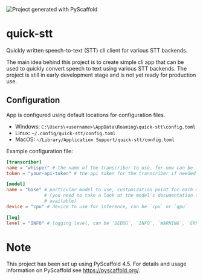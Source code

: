![Project generated with PyScaffold](https://img.shields.io/badge/-PyScaffold-005CA0?logo=pyscaffold)

# quick-stt

Quickly written speech-to-text (STT) cli client for various STT backends.

The main idea behind this project is to create simple cli app that can be used
to quickly convert speech to text using various STT backends. The project is
still in early development stage and is not yet ready for production use.

## Configuration

App is configured using default locations for configuration files.

- Windows: `C:\Users\<username>\AppData\Roaming\quick-stt\config.toml`
- Linux: `~/.config/quick-stt/config.toml`
- MacOS: `~/Library/Application Support/quick-stt/config.toml`

Example configuration file:

```toml
[transcriber]
name = "whisper" # the name of the transcriber to use, for now can be `whisper` or `assemblyai`
token = "your-api-token" # the api token for the transcriber if needed

[model]
name = "base" # particular model to use, customization point for each model
              # (you need to take a look at the model's documentation to see what models are
              # available)
device = "cpu" # device to use for inference, can be `cpu` or `gpu`

[log]
level = "INFO" # logging level, can be `DEBUG`, `INFO`, `WARNING`, `ERROR`, `CRITICAL`
```

# Note

This project has been set up using PyScaffold 4.5. For details and usage
information on PyScaffold see https://pyscaffold.org/.
